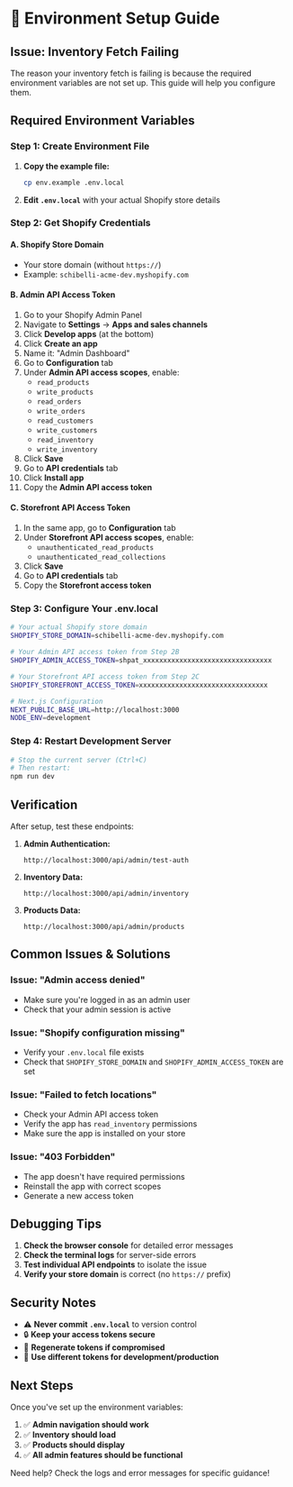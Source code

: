 # 🔧 Environment Setup Guide

## **Issue: Inventory Fetch Failing**

The reason your inventory fetch is failing is because the required environment variables are not set up. This guide will help you configure them.

## **Required Environment Variables**

### **Step 1: Create Environment File**

1. **Copy the example file:**
   ```bash
   cp env.example .env.local
   ```

2. **Edit `.env.local`** with your actual Shopify store details

### **Step 2: Get Shopify Credentials**

#### **A. Shopify Store Domain**
- Your store domain (without `https://`)
- Example: `schibelli-acme-dev.myshopify.com`

#### **B. Admin API Access Token**
1. Go to your Shopify Admin Panel
2. Navigate to **Settings** → **Apps and sales channels**
3. Click **Develop apps** (at the bottom)
4. Click **Create an app**
5. Name it: "Admin Dashboard"
6. Go to **Configuration** tab
7. Under **Admin API access scopes**, enable:
   - `read_products`
   - `write_products`
   - `read_orders`
   - `write_orders`
   - `read_customers`
   - `write_customers`
   - `read_inventory`
   - `write_inventory`
8. Click **Save**
9. Go to **API credentials** tab
10. Click **Install app**
11. Copy the **Admin API access token**

#### **C. Storefront API Access Token**
1. In the same app, go to **Configuration** tab
2. Under **Storefront API access scopes**, enable:
   - `unauthenticated_read_products`
   - `unauthenticated_read_collections`
3. Click **Save**
4. Go to **API credentials** tab
5. Copy the **Storefront access token**

### **Step 3: Configure Your .env.local**

```bash
# Your actual Shopify store domain
SHOPIFY_STORE_DOMAIN=schibelli-acme-dev.myshopify.com

# Your Admin API access token from Step 2B
SHOPIFY_ADMIN_ACCESS_TOKEN=shpat_xxxxxxxxxxxxxxxxxxxxxxxxxxxxxxxx

# Your Storefront API access token from Step 2C
SHOPIFY_STOREFRONT_ACCESS_TOKEN=xxxxxxxxxxxxxxxxxxxxxxxxxxxxxxxx

# Next.js Configuration
NEXT_PUBLIC_BASE_URL=http://localhost:3000
NODE_ENV=development
```

### **Step 4: Restart Development Server**

```bash
# Stop the current server (Ctrl+C)
# Then restart:
npm run dev
```

## **Verification**

After setup, test these endpoints:

1. **Admin Authentication:**
   ```
   http://localhost:3000/api/admin/test-auth
   ```

2. **Inventory Data:**
   ```
   http://localhost:3000/api/admin/inventory
   ```

3. **Products Data:**
   ```
   http://localhost:3000/api/admin/products
   ```

## **Common Issues & Solutions**

### **Issue: "Admin access denied"**
- Make sure you're logged in as an admin user
- Check that your admin session is active

### **Issue: "Shopify configuration missing"**
- Verify your `.env.local` file exists
- Check that `SHOPIFY_STORE_DOMAIN` and `SHOPIFY_ADMIN_ACCESS_TOKEN` are set

### **Issue: "Failed to fetch locations"**
- Check your Admin API access token
- Verify the app has `read_inventory` permissions
- Make sure the app is installed on your store

### **Issue: "403 Forbidden"**
- The app doesn't have required permissions
- Reinstall the app with correct scopes
- Generate a new access token

## **Debugging Tips**

1. **Check the browser console** for detailed error messages
2. **Check the terminal logs** for server-side errors
3. **Test individual API endpoints** to isolate the issue
4. **Verify your store domain** is correct (no `https://` prefix)

## **Security Notes**

- ⚠️ **Never commit `.env.local`** to version control
- 🔒 **Keep your access tokens secure**
- 🔄 **Regenerate tokens if compromised**
- 📝 **Use different tokens for development/production**

## **Next Steps**

Once you've set up the environment variables:

1. ✅ **Admin navigation should work**
2. ✅ **Inventory should load**
3. ✅ **Products should display**
4. ✅ **All admin features should be functional**

Need help? Check the logs and error messages for specific guidance! 